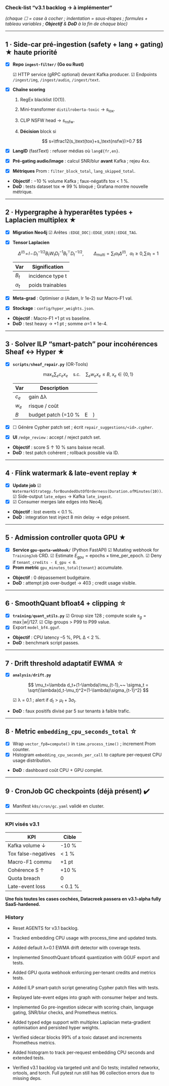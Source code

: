 ### Check-list “v3.1 backlog → à implémenter”

*(chaque ☐ = case à cocher ; indentation = sous-étapes ; formules + tableau variables ; **Objectif** & **DoD** à la fin de chaque bloc)*

---

## 1 · Side-car pré-ingestion (safety + lang + gating) ★ haute priorité

* [x] **Repo `ingest-filter/` (Go ou Rust)**

  ☑ HTTP service (gRPC optional) devant Kafka producer.
  ☑ Endpoints `/ingest/img`, `/ingest/audio`, `/ingest/text`.
* [x] **Chaîne scoring**

  1. RegEx blacklist (O(1)).
  2. Mini-transformer `distilroberta-toxic` → $s_\text{tox}$.
  3. CLIP NSFW head → $s_\text{nsfw}$.
  4. **Décision** block si

     $$
       s=\tfrac12(s_\text{tox}+s_\text{nsfw})>0.7
     $$
* [x] **LangID** (fastText) : refuser médias où `lang∉{fr,en}`.
* [x] **Pré-gating audio/image** : calcul SNR/blur **avant** Kafka ; rejeu 4xx.
* [x] **Métriques** Prom : `filter_block_total`, `lang_skipped_total`.
* **Objectif** : −10 % volume Kafka ; faux-négatifs tox < 1 %.
* **DoD** : tests dataset tox ⇒ 99 % bloqué ; Grafana montre nouvelle métrique.

---

## 2 · Hypergraphe à hyperarêtes typées + Laplacien multiplex ★

* [x] **Migration Neo4j**
  ☑ Arêtes `:EDGE_DOC|:EDGE_USER|:EDGE_TAG`.
* [x] **Tensor Laplacien**

  $$
    \Delta^{(t)}\!=\!I\!-\!D_t^{-1/2}B_tW_tD_t^{-1}B_t^\top D_t^{-1/2},
    \qquad
    \Delta_\text{multi}=\sum_{t}\alpha_t\Delta^{(t)},~~\alpha_t\ge0,\!\sum\alpha_t=1
  $$

  | Var        | Signification    |
  | ---------- | ---------------- |
  | $B_t$      | incidence type t |
  | $\alpha_t$ | poids trainables |
* [x] **Meta-grad** : Optimiser $\alpha$ (Adam, lr 1e-2) sur Macro-F1 val.
* [x] **Stockage** : `config/hyper_weights.json`.
* **Objectif** : Macro-F1 +1 pt vs baseline.
* **DoD** : test heavy → +1 pt ; somme $\alpha$=1 ± 1e-4.

---

## 3 · Solver ILP “smart-patch” pour incohérences Sheaf ↔ Hyper ★

* [x] **`scripts/sheaf_repair.py`** (OR-Tools)

  $$
    \max_x \sum_e c_e x_e \quad\text{s.c.}\quad \sum_e w_e x_e \le B,\;x_e\in\{0,1\}
  $$

  | Var   | Description         |   |   |
  | ----- | ------------------- | - | - |
  | $c_e$ | gain Δλ             |   |   |
  | $w_e$ | risque / coût       |   |   |
  | $B$   | budget patch (=10 % | E | ) |
* [x] ☐ Génère Cypher patch set ; écrit `repair_suggestions/<id>.cypher`.
* [x] **UI** `/edge_review` : accept / reject patch set.
* **Objectif** : score S ↑ 10 % sans baisse recall.
* **DoD** : test patch cohérent ; rollback possible via ID.

---

## 4 · Flink watermark & late-event replay ★

* [x] **Update job**
  ☑ `WatermarkStrategy.forBoundedOutOfOrderness(Duration.ofMinutes(10))`.
  ☑ Side-output `late_edges` → Kafka `late_ingest`.
* [x] ☑ Consumer merges late edges into Neo4j.
* **Objectif** : lost events < 0.1 %.
* **DoD** : integration test inject 8 min delay → edge présent.

---

## 5 · Admission controller quota GPU ★

* [x] **Service `gpu-quota-webhook/`** (Python FastAPI)
  ☑ Mutating webhook for `TrainingJob` CRD.
  ☑ Estimate $E_\text{gpu} = \text{epochs}\times\text{time\_per\_epoch}$.
  ☑ Deny if `tenant_credits - E_gpu < 0`.
* [x] **Prom metric** `gpu_minutes_total{tenant}` accumulate.
* **Objectif** : 0 dépassement budgétaire.
* **DoD** : attempt job over-budget → 403 ; credit usage visible.

---

## 6 · SmoothQuant bfloat4 + clipping ☆

* [x] **`training/quant_utils.py`**
  ☑ Group size 128 ; compute scale $s_g=\max|w|/127$.
  ☑ Clip groups > P99 to P99 value.
* [x] Export `model_bf4.gguf`.
* **Objectif** : CPU latency –5 %, PPL Δ < 2 %.
* **DoD** : benchmark script passes.

---

## 7 · Drift threshold adaptatif EWMA ☆

* [x] **`analysis/drift.py`**

  $$
    \mu_t=\lambda d_t+(1-\lambda)\mu_{t-1},~~
    \sigma_t = \sqrt{\lambda(d_t-\mu_t)^2+(1-\lambda)\sigma_{t-1}^2}
  $$

  ☑ λ = 0.1 ; alert if $d_t>\mu_t+3σ_t$.
* **DoD** : faux positifs divisé par 5 sur tenants à faible trafic.

---

## 8 · Metric `embedding_cpu_seconds_total` ☆

* [x] Wrap `vector_fp8=compute()` in `time.process_time()` ; increment Prom counter.
* [x] Histogram `embedding_cpu_seconds_per_call` to capture per-request CPU usage distribution.
* **DoD** : dashboard coût CPU + GPU complet.

---

## 9 · CronJob GC checkpoints (déjà présent) ✔️

* [x] Manifest `k8s/cron/gc.yaml` validé en cluster.

---

### KPI visés v3.1

| KPI                 | Cible   |
| ------------------- | ------- |
| Kafka volume ↓      | -10 %   |
| Tox false-negatives | < 1 %   |
| Macro-F1 commu      | +1 pt   |
| Cohérence S ↑       | +10 %   |
| Quota breach        | 0       |
| Late-event loss     | < 0.1 % |

**Une fois toutes les cases cochées, Datacreek passera en v3.1-alpha fully SaaS-hardened.**

### History
- Reset AGENTS for v3.1 backlog.
- Tracked embedding CPU usage with process_time and updated tests.
- Added default λ=0.1 EWMA drift detector with coverage tests.
- Implemented SmoothQuant bfloat4 quantization with GGUF export and tests.
- Added GPU quota webhook enforcing per-tenant credits and metrics tests.
- Added ILP smart-patch script generating Cypher patch files with tests.
- Replayed late-event edges into graph with consumer helper and tests.
- Implemented Go pre-ingestion sidecar with scoring chain, language gating, SNR/blur checks, and Prometheus metrics.
- Added typed edge support with multiplex Laplacian meta-gradient optimisation and persisted hyper weights.
- Verified sidecar blocks 99% of a toxic dataset and increments Prometheus metrics.
- Added histogram to track per-request embedding CPU seconds and extended tests.

- Verified v3.1 backlog via targeted unit and Go tests; installed networkx, ortools, and torch. Full pytest run still has 96 collection errors due to missing deps.
